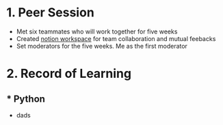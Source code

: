 # 1. Peer Session
* Met six teammates who will work together for five weeks
* Created [notion workspace](https://www.notion.so/6962e24f8064447982c9d4fca3ce5062) for team collaboration and mutual feebacks
* Set moderators for the five weeks. Me as the first moderator

# 2. Record of Learning
## * Python
- dads

